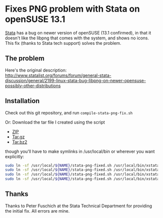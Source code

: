 Fixes PNG problem with Stata on openSUSE 13.1
=============================================

[Stata](http://www.stata.com)  has a bug on newer version of openSUSE (13.1 confirmed), in that it doesn't like the libpng that comes with the system, and shows no icons. This fix (thanks to Stata tech support) solves the problem.

The problem
-----------
Here's the original description: http://www.statalist.org/forums/forum/general-stata-discussion/general/2199-linux-stata-bug-libpng-on-newer-opensuse-possibly-other-distributions

Installation
------------
Check out this git repository, and run 
 `compile-stata-png-fix.sh`

Or:
Download the tar file I created using the script 

* [ZIP](https://bitbucket.org/vilhuberl/stata-png-fix/get/master.zip)
* [Tar.gz](https://bitbucket.org/vilhuberl/stata-png-fix/get/master.tar.gz)
* [Tar.bz2](https://bitbucket.org/vilhuberl/stata-png-fix/get/master.tar.bz2)

though you'll have to make symlinks in /usr/local/bin or wherever you want explicitly:
````bash
sudo ln -sf /usr/local/${NAME}/stata-png-fixed.sh /usr/local/bin/xstata
sudo ln -sf /usr/local/${NAME}/stata-png-fixed.sh /usr/local/bin/xstata-se
sudo ln -sf /usr/local/${NAME}/stata-png-fixed.sh /usr/local/bin/xstata-mp
sudo ln -sf /usr/local/${NAME}/stata-png-fixed.sh /usr/local/bin/xstata-sm
````

Thanks
------
Thanks to Peter Fuschich at the Stata Technical Department for providing the initial fix. All errors are mine.
